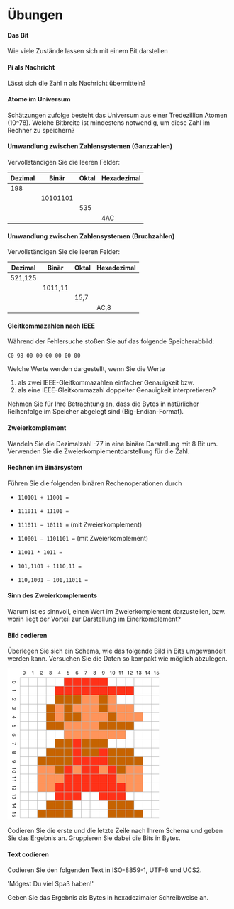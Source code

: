 # Übungen

#### Das Bit
Wie viele Zustände lassen sich mit einem Bit darstellen


#### Pi als Nachricht
Lässt sich die Zahl π als Nachricht übermitteln?


#### Atome im Universum
Schätzungen zufolge besteht das Universum aus einer Tredezillion Atomen (10^78). Welche Bitbreite ist mindestens notwendig, um diese Zahl im Rechner zu speichern?


#### Umwandlung zwischen Zahlensystemen (Ganzzahlen)
Vervollständigen Sie die leeren Felder:

| Dezimal | Binär    | Oktal | Hexadezimal |
|---------|----------|-------|-------------|
| 198     |          |       |             |
|         | 10101101 |       |             |
|         |          |  535  |             |
|         |          |       | 4AC         |


#### Umwandlung zwischen Zahlensystemen (Bruchzahlen)
Vervollständigen Sie die leeren Felder:

| Dezimal | Binär    | Oktal | Hexadezimal |
|---------|----------|-------|-------------|
| 521,125 |          |       |             |
|         | 1011,11  |       |             |
|         |          |  15,7 |             |
|         |          |       | AC,8        |



#### Gleitkommazahlen nach IEEE
Während der Fehlersuche stoßen Sie auf das folgende Speicherabbild:

`C0 98 00 00 00 00 00 00`

Welche Werte werden dargestellt, wenn Sie die Werte

1. als zwei IEEE-Gleitkommazahlen einfacher Genauigkeit bzw.
2. als eine IEEE-Gleitkommazahl doppelter Genauigkeit interpretieren?

Nehmen Sie für Ihre Betrachtung an, dass die Bytes in natürlicher Reihenfolge im Speicher abgelegt sind (Big-Endian-Format).


#### Zweierkomplement
Wandeln Sie die Dezimalzahl -77 in eine binäre Darstellung mit 8 Bit um. Verwenden Sie die Zweierkomplementdarstellung für die Zahl.


#### Rechnen im Binärsystem
Führen Sie die folgenden binären Rechenoperationen durch

  * `110101 + 11001 =`
  * `111011 + 11101 =`
  * `111011 − 10111 =` (mit Zweierkomplement)
  * `110001 − 1101101 =` (mit Zweierkomplement)
  * `11011 * 1011 =`

  * `101,1101 + 1110,11 =`
  * `110,1001 − 101,11011 =`


#### Sinn des Zweierkomplements
Warum ist es sinnvoll, einen Wert im Zweierkomplement darzustellen, bzw. worin liegt der Vorteil zur Darstellung im Einerkomplement?


#### Bild codieren
Überlegen Sie sich ein Schema, wie das folgende Bild in Bits umgewandelt werden kann. Versuchen Sie die Daten so kompakt wie möglich abzulegen.

![](img/mario.png)

Codieren Sie die erste und die letzte Zeile nach Ihrem Schema und geben Sie das Ergebnis an. Gruppieren Sie dabei die Bits in Bytes.


#### Text codieren
Codieren Sie den folgenden Text in ISO-8859-1, UTF-8 und UCS2.

'Mögest Du viel Spaß haben!'

Geben Sie das Ergebnis als Bytes in hexadezimaler Schreibweise an.

